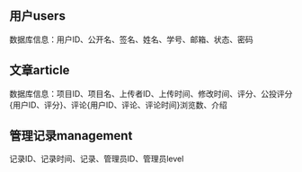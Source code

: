 ## 用户users

数据库信息：用户ID、公开名、签名、姓名、学号、邮箱、状态、密码

## 文章article

数据库信息：项目ID、项目名、上传者ID、上传时间、修改时间、评分、公投评分{用户ID、评分}、评论{用户ID、评论、评论时间}浏览数、介绍

## 管理记录management

记录ID、记录时间、记录、管理员ID、管理员level

